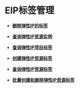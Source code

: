 # EIP标签管理<a name="eip_apitag_0000"></a>

 

-   **[删除弹性IP的标签](删除弹性IP的标签.md)**  

-   **[查询弹性IP资源实例](查询弹性IP资源实例.md)**  

-   **[查询弹性IP项目标签](查询弹性IP项目标签.md)**  

-   **[创建弹性IP资源标签](创建弹性IP资源标签.md)**  

-   **[查询弹性IP资源标签](查询弹性IP资源标签.md)**  

-   **[批量创建和删除弹性IP资源标签](批量创建和删除弹性IP资源标签.md)**  


